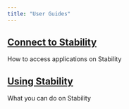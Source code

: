 ```yaml
---
title: "User Guides"
---
```


<div class="docs-card-container">
<div class="row row-cols-1 row-cols-md-3a g-4">
  
  <div class="col">
    <div class="card card-body h-100 d-flex flex-column" >
      <a href="/users/connect" class="card-title card-link stretched-link"> <h2>Connect to Stability</h2></a>
      <p class="card-text">How to access applications on Stability</p>
    </div>
  </div>

  <div class="col">
    <div class="card card-body h-100 d-flex flex-column">
    <a href="/users/using_stability/transactions" class="card-title card-link stretched-link"> <h2>Using Stability</h2></a>
    <p class="card-text">What you can do on Stability</p>
  </div>
</div>
</div>
</div>
